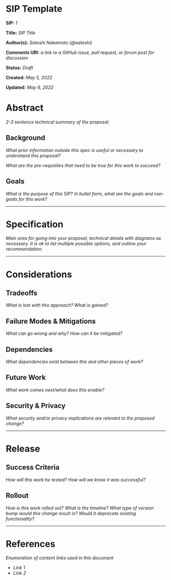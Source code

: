 # SIP Template

**SIP:** *1*

**Title:** *SIP Title*

**Author(s):** *Satoshi Nakamoto (@satoshi)*

**Comments URI:** *a link to a GitHub issue, pull request, or forum post for discussion*

**Status:** *Draft*

**Created:** *May 5, 2022*

**Updated:** *May 6, 2022*

# Abstract

*2-3 sentence technical summary of the proposal.*

## Background

*What prior information outside this spec is useful or necessary to understand this proposal?*

*What are the pre-requisites that need to be true for this work to succeed?*

## Goals

*What is the purpose of this SIP? In bullet form, what are the goals and non-goals for this work?*

---

# Specification

*Main area for going into your proposal, technical details with diagrams as necessary. It is ok to list multiple possible options, and outline your recommendation.*

---

# Considerations

## Tradeoffs

*What is lost with this approach? What is gained?*

## Failure Modes & Mitigations

*What can go wrong and why? How can it be mitigated?*

## Dependencies

*What dependencies exist between this and other pieces of work?*

## Future Work

*What work comes next/what does this enable?*

## Security & Privacy

*What security and/or privacy implications are relevant to the proposed change?*

---

# Release

## Success Criteria

*How will this work be tested? How will we know it was successful?*

## Rollout

*How is this work rolled out? What is the timeline? What type of version bump would this change result in? Would it deprecate existing functionality?*

---

# References

*Enumeration of content links used in this document*

* *Link 1*
* *Link 2*
